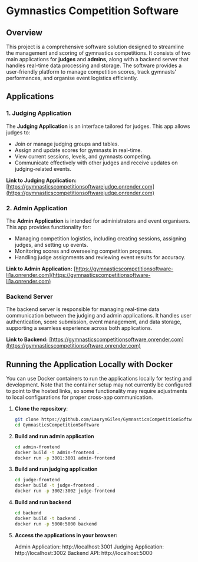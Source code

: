 # Gymnastics Competition Software

## Overview
This project is a comprehensive software solution designed to streamline the management and scoring of gymnastics competitions. It consists of two main applications for **judges** and **admins**, along with a backend server that handles real-time data processing and storage. The software provides a user-friendly platform to manage competition scores, track gymnasts' performances, and organise event logistics efficiently.

## Applications

### 1. Judging Application
The **Judging Application** is an interface tailored for judges. This app allows judges to:
- Join or manage judging groups and tables.
- Assign and update scores for gymnasts in real-time.
- View current sessions, levels, and gymnasts competing.
- Communicate effectively with other judges and receive updates on judging-related events.

**Link to Judging Application:** [https://gymnasticscompetitionsoftwarejudge.onrender.com](https://gymnasticscompetitionsoftwarejudge.onrender.com)

### 2. Admin Application
The **Admin Application** is intended for administrators and event organisers. This app provides functionality for:
- Managing competition logistics, including creating sessions, assigning judges, and setting up events.
- Monitoring scores and overseeing competition progress.
- Handling judge assignments and reviewing event results for accuracy.

**Link to Admin Application:** [https://gymnasticscompetitionsoftware-li1a.onrender.com](https://gymnasticscompetitionsoftware-li1a.onrender.com)

### Backend Server
The backend server is responsible for managing real-time data communication between the judging and admin applications. It handles user authentication, score submission, event management, and data storage, supporting a seamless experience across both applications.

**Link to Backend:** [https://gymnasticscompetitionsoftware.onrender.com](https://gymnasticscompetitionsoftware.onrender.com)

## Running the Application Locally with Docker

You can use Docker containers to run the applications locally for testing and development. Note that the container setup may not currently be configured to point to the hosted links, so some functionality may require adjustments to local configurations for proper cross-app communication.

1. **Clone the repository**:
   ```bash
   git clone https://github.com/LaurynGiles/GymnasticsCompetitionSoftware.git
   cd GymnasticsCompetitionSoftware
   ```

2. **Build and run admin application**
   ```bash
   cd admin-frontend
   docker build -t admin-frontend .
   docker run -p 3001:3001 admin-frontend
   ```
   
3. **Build and run judging application**
   ```bash
   cd judge-frontend
   docker build -t judge-frontend .
   docker run -p 3002:3002 judge-frontend
   ```
   
4. **Build and run backend**
   ```bash
   cd backend
   docker build -t backend .
   docker run -p 5000:5000 backend
   ```
   
5. **Access the applications in your browser:**

    Admin Application: http://localhost:3001
    Judging Application: http://localhost:3002
    Backend API: http://localhost:5000

